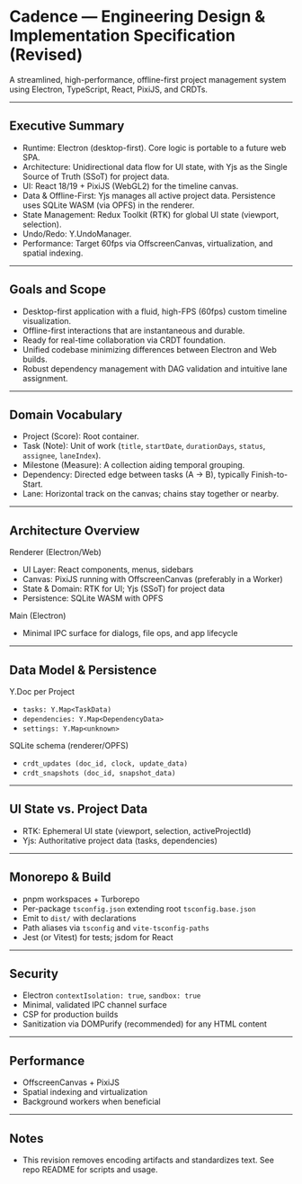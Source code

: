 # Cadence — Engineering Design & Implementation Specification (Revised)

A streamlined, high-performance, offline-first project management system using Electron, TypeScript, React, PixiJS, and CRDTs.

---

## Executive Summary

- Runtime: Electron (desktop-first). Core logic is portable to a future web SPA.
- Architecture: Unidirectional data flow for UI state, with Yjs as the Single Source of Truth (SSoT) for project data.
- UI: React 18/19 + PixiJS (WebGL2) for the timeline canvas.
- Data & Offline-First: Yjs manages all active project data. Persistence uses SQLite WASM (via OPFS) in the renderer.
- State Management: Redux Toolkit (RTK) for global UI state (viewport, selection).
- Undo/Redo: Y.UndoManager.
- Performance: Target 60fps via OffscreenCanvas, virtualization, and spatial indexing.

---

## Goals and Scope

- Desktop-first application with a fluid, high-FPS (60fps) custom timeline visualization.
- Offline-first interactions that are instantaneous and durable.
- Ready for real-time collaboration via CRDT foundation.
- Unified codebase minimizing differences between Electron and Web builds.
- Robust dependency management with DAG validation and intuitive lane assignment.

---

## Domain Vocabulary

- Project (Score): Root container.
- Task (Note): Unit of work (`title`, `startDate`, `durationDays`, `status`, `assignee`, `laneIndex`).
- Milestone (Measure): A collection aiding temporal grouping.
- Dependency: Directed edge between tasks (A → B), typically Finish-to-Start.
- Lane: Horizontal track on the canvas; chains stay together or nearby.

---

## Architecture Overview

Renderer (Electron/Web)

- UI Layer: React components, menus, sidebars
- Canvas: PixiJS running with OffscreenCanvas (preferably in a Worker)
- State & Domain: RTK for UI; Yjs (SSoT) for project data
- Persistence: SQLite WASM with OPFS

Main (Electron)

- Minimal IPC surface for dialogs, file ops, and app lifecycle

---

## Data Model & Persistence

Y.Doc per Project

- `tasks: Y.Map<TaskData)`
- `dependencies: Y.Map<DependencyData>`
- `settings: Y.Map<unknown>`

SQLite schema (renderer/OPFS)

- `crdt_updates (doc_id, clock, update_data)`
- `crdt_snapshots (doc_id, snapshot_data)`

---

## UI State vs. Project Data

- RTK: Ephemeral UI state (viewport, selection, activeProjectId)
- Yjs: Authoritative project data (tasks, dependencies)

---

## Monorepo & Build

- pnpm workspaces + Turborepo
- Per-package `tsconfig.json` extending root `tsconfig.base.json`
- Emit to `dist/` with declarations
- Path aliases via `tsconfig` and `vite-tsconfig-paths`
- Jest (or Vitest) for tests; jsdom for React

---

## Security

- Electron `contextIsolation: true`, `sandbox: true`
- Minimal, validated IPC channel surface
- CSP for production builds
- Sanitization via DOMPurify (recommended) for any HTML content

---

## Performance

- OffscreenCanvas + PixiJS
- Spatial indexing and virtualization
- Background workers when beneficial

---

## Notes

- This revision removes encoding artifacts and standardizes text. See repo README for scripts and usage.

